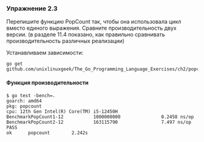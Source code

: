 ### Упражнение 2.3

Перепишите функцию PopCount так,
чтобы она использовала цикл вместо единого выражения.
Сравните производительность двух версии.
(в разделе 11.4 показано, как правильно сравнивать
производительность различных реализации)

Устанавливаем зависимости:
```shell
go get github.com/unixlinuxgeek/The_Go_Programming_Language_Exercises/ch2/popcount
```

#### Функция производительности

```shell
$ go test -bench=.
goarch: amd64
pkg: popcount
cpu: 12th Gen Intel(R) Core(TM) i5-12450H
BenchmarkPopCount1-12           1000000000               0.2458 ns/op
BenchmarkPopCount2-12           163115790                7.497 ns/op
PASS
ok      popcount        2.242s
```